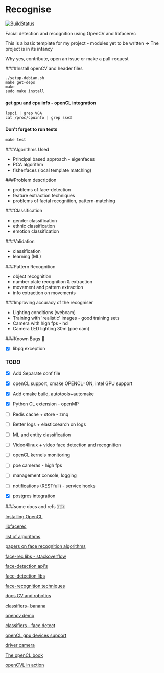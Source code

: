 Recognise
=========

[![BuildStatus](https://travis-ci.org/synod32/recognise.png)](https://travis-ci.org/ianjuma/recognise)

Facial detection and recognition using OpenCV and libfacerec

This is a basic template for my project - modules yet to be written -> The project is in its infancy

Why yes, contribute, open an issue or make a pull-request

####Install openCV and header files
```
./setup-debian.sh
make get-deps
make
sudo make install
```

#### get gpu and cpu info - openCL integration
```
lspci | grep VGA
cat /proc/cpuinfo | grep sse3
```

#### Don't forget to run tests
```
make test
```

###Algorithms Used

- Principal based approach - eigenfaces
- PCA algorithm
- fisherfaces (local template matching)


###Problem description

- problems of face-detection
- feature extraction techniques
- problems of facial recognition, pattern-matching


###Classification
- gender classification
- ethnic classification
- emotion classification


###Validation
- classification
- learning (ML)


###Pattern Recognition
- object recognition
- number plate recognition & extraction
- movement and pattern extraction
- info extraction on movements


###Improving accuracy of the recogniser
- Lighting conditions (webcam)
- Training with 'realistic' images - good training sets
- Camera with high fps - hd
- Camera LED lighting 30m (poe cam)


###Known Bugs :bug:
- [x] libpq exception


### TODO
- [x] Add Separate conf file
- [x] openCL support, cmake OPENCL=ON, intel GPU support
- [x] Add cmake build, autotools+automake
- [x] Python CL extension - openMP
- [ ] Redis cache + store - zmq
- [ ] Better logs + elasticsearch on logs
- [ ] ML and entity classification
- [ ] Video4linux + video face detection and recognition
- [ ] openCL kernels monitoring
- [ ] poe cameras - high fps
- [ ] management console, logging
- [ ] notifications (RESTfull) - service hooks
- [x] postgres integration


###some docs and refs :fr:

[Installing OpenCL](https://gist.github.com/ianjuma/9026377)

[libfacerec](http://www.cs.colostate.edu/evalfacerec/index10.php)

[list of algorithms](http://www.cs.colostate.edu/evalfacerec/algorithms5.php)

[papers on face recognition algorithms](http://web.archive.org/web/20080522171806/http:/www.ansatt.hig.no/erikh/papers/hig98_6/node2.html)

[face-rec libs - stackoverflow](http://stackoverflow.com/questions/953714/face-recognition-library)

[face-detection api's](http://blog.mashape.com/post/53379410412/list-of-50-face-detection-recognition-apis)

[face-detection libs](http://www.luxand.com/facesdk/?utm_expid=4075614-16&utm_referrer=http%3A%2F%2Fwww.facedetection.com%2Ffacedetection%2Fsoftware.htm)

[face-recognition techniques](http://www.facedetection.com/facedetection/techniques.htm)

[docs CV and robotics](http://www.intorobotics.com/how-to-detect-and-track-object-with-opencv/)

[classifiers- banana](http://blog.csdn.net/sjz_iron/article/details/8511460)

[opencv demo](http://www.shervinemami.info/faceRecognition.html)

[classifiers - face detect](http://coding-robin.de/2013/07/22/train-your-own-opencv-haar-classifier.html)

[openCL gpu devices support](http://streamcomputing.eu/blog/2011-12-29/opencl-hardware-support/)

[driver camera](http://www.raspberrypi.org/archives/5580)

[The openCL book](http://www.fixstars.com/en/opencl/book/OpenCLProgrammingBook/calling-the-kernel/)

[openCVL in action](http://pdf.th7.cn/down/files/1312/opencl_in_action.pdf)

